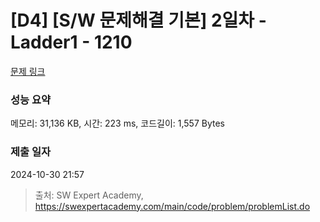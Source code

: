 # [D4] [S/W 문제해결 기본] 2일차 - Ladder1 - 1210 

[문제 링크](https://swexpertacademy.com/main/code/problem/problemDetail.do?contestProbId=AV14ABYKADACFAYh) 

### 성능 요약

메모리: 31,136 KB, 시간: 223 ms, 코드길이: 1,557 Bytes

### 제출 일자

2024-10-30 21:57



> 출처: SW Expert Academy, https://swexpertacademy.com/main/code/problem/problemList.do